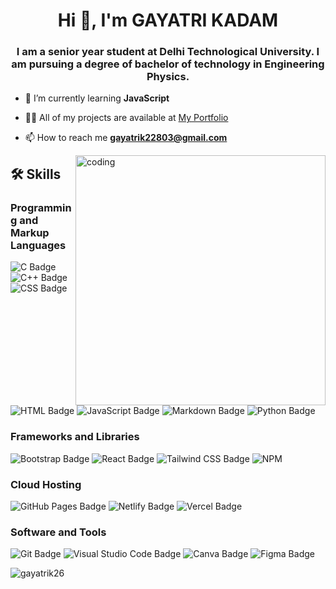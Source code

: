 <h1 align="center">Hi 👋, I'm GAYATRI KADAM</h1>
<h3 align="center">I am a senior year student at Delhi Technological University. I am pursuing a degree of bachelor of technology in Engineering Physics.</h3>

- 🌱 I’m currently learning **JavaScript**

- 👨‍💻 All of my projects are available at [My Portfolio](https://gayatrik26.github.io/My_portfolio/)

- 📫 How to reach me **gayatrik22803@gmail.com**

<img align="right" src="https://user-images.githubusercontent.com/74038190/221352975-94759904-aa4c-4032-a8ab-b546efb9c478.gif" alt="coding" width="400">

## 🛠️ Skills

### Programming and Markup Languages
![C Badge](https://img.shields.io/badge/-C-00599C?logo=c&logoColor=white)
![C++ Badge](https://img.shields.io/badge/-C++-00599C?logo=c%2B%2B&logoColor=white)
![CSS Badge](https://img.shields.io/badge/-CSS-1572B6?logo=css3&logoColor=white)
![HTML Badge](https://img.shields.io/badge/-HTML-E34F26?logo=html5&logoColor=white)
![JavaScript Badge](https://img.shields.io/badge/-JavaScript-F7DF1E?logo=javascript&logoColor=black)
![Markdown Badge](https://img.shields.io/badge/-Markdown-000000?logo=markdown&logoColor=white)
![Python Badge](https://img.shields.io/badge/-Python-3776AB?logo=python&logoColor=white)

### Frameworks and Libraries
![Bootstrap Badge](https://img.shields.io/badge/-Bootstrap-7952B3?logo=bootstrap&logoColor=white)
![React Badge](https://img.shields.io/badge/-React-61DAFB?logo=react&logoColor=black)
![Tailwind CSS Badge](https://img.shields.io/badge/-Tailwind_CSS-38B2AC?logo=tailwind-css&logoColor=white)
![NPM](https://img.shields.io/badge/NPM-%23CB3837.svg?style=for-the-badge&logo=npm&logoColor=white)

### Cloud Hosting
![GitHub Pages Badge](https://img.shields.io/badge/-GitHub_Pages-222222?logo=github&logoColor=white)
![Netlify Badge](https://img.shields.io/badge/-Netlify-00C7B7?logo=netlify&logoColor=white)
![Vercel Badge](https://img.shields.io/badge/-Vercel-000000?logo=vercel&logoColor=white)

### Software and Tools
![Git Badge](https://img.shields.io/badge/-Git-F05032?logo=git&logoColor=white)
![Visual Studio Code Badge](https://img.shields.io/badge/-Visual_Studio_Code-007ACC?logo=visual-studio-code&logoColor=white)
![Canva Badge](https://img.shields.io/badge/-Canva-00C4CC?logo=canva&logoColor=white)
![Figma Badge](https://img.shields.io/badge/-Figma-F24E1E?logo=figma&logoColor=white)

<p><img align="left" src="https://github-readme-stats.vercel.app/api/top-langs?username=gayatrik26&show_icons=true&locale=en&layout=compact" alt="gayatrik26" /></p>
